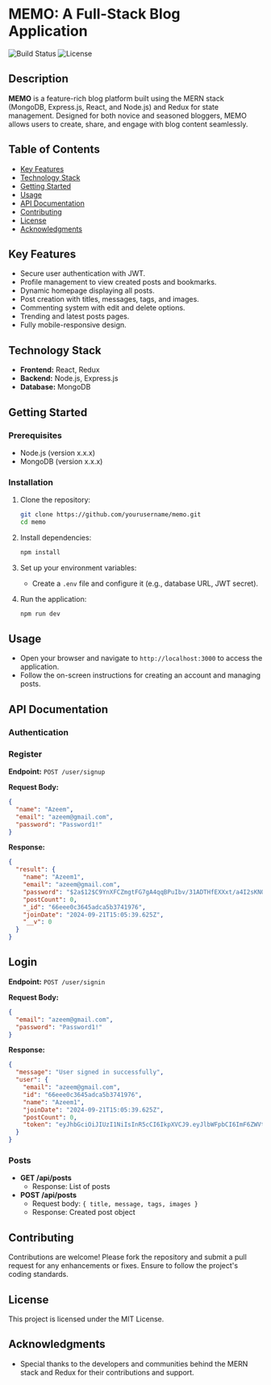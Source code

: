# MEMO: A Full-Stack Blog Application

![Build Status](https://img.shields.io/badge/build-passing-brightgreen) ![License](https://img.shields.io/badge/license-MIT-blue)

## Description

**MEMO** is a feature-rich blog platform built using the MERN stack (MongoDB, Express.js, React, and Node.js) and Redux for state management. Designed for both novice and seasoned bloggers, MEMO allows users to create, share, and engage with blog content seamlessly.

## Table of Contents

- [Key Features](#key-features)
- [Technology Stack](#technology-stack)
- [Getting Started](#getting-started)
- [Usage](#usage)
- [API Documentation](#api-documentation)
- [Contributing](#contributing)
- [License](#license)
- [Acknowledgments](#acknowledgments)

## Key Features

- Secure user authentication with JWT.
- Profile management to view created posts and bookmarks.
- Dynamic homepage displaying all posts.
- Post creation with titles, messages, tags, and images.
- Commenting system with edit and delete options.
- Trending and latest posts pages.
- Fully mobile-responsive design.

## Technology Stack

- **Frontend:** React, Redux
- **Backend:** Node.js, Express.js
- **Database:** MongoDB

## Getting Started

### Prerequisites

- Node.js (version x.x.x)
- MongoDB (version x.x.x)

### Installation

1. Clone the repository:

   ```bash
   git clone https://github.com/yourusername/memo.git
   cd memo
   ```

2. Install dependencies:

   ```bash
   npm install
   ```

3. Set up your environment variables:

   - Create a `.env` file and configure it (e.g., database URL, JWT secret).

4. Run the application:
   ```bash
   npm run dev
   ```

## Usage

- Open your browser and navigate to `http://localhost:3000` to access the application.
- Follow the on-screen instructions for creating an account and managing posts.

## API Documentation

### Authentication

### Register

**Endpoint:** `POST /user/signup`

**Request Body:**

```json
{
  "name": "Azeem",
  "email": "azeem@gmail.com",
  "password": "Password1!"
}
```

**Response:**

```json
{
  "result": {
    "name": "Azeem1",
    "email": "azeem@gmail.com",
    "password": "$2a$12$C9YnXFCZmgtFG7gA4qqBPuIbv/31ADTHfEXXxt/a4I2sKNOlklx1e",
    "postCount": 0,
    "_id": "66eee0c3645adca5b3741976",
    "joinDate": "2024-09-21T15:05:39.625Z",
    "__v": 0
  }
}
```

## Login

**Endpoint:** `POST /user/signin`

**Request Body:**

```json
{
  "email": "azeem@gmail.com",
  "password": "Password1!"
}
```

**Response:**

```json
{
  "message": "User signed in successfully",
  "user": {
    "email": "azeem@gmail.com",
    "id": "66eee0c3645adca5b3741976",
    "name": "Azeem1",
    "joinDate": "2024-09-21T15:05:39.625Z",
    "postCount": 0,
    "token": "eyJhbGciOiJIUzI1NiIsInR5cCI6IkpXVCJ9.eyJlbWFpbCI6ImF6ZWVtQGdtYWlsLmNvbSIsImlkIjoiNjZlZWUwYzM2NDVhZGNhNWIzNzQxOTc2IiwiaWF0IjoxNzI2OTMxMjE2LCJleHAiOjE3NTg0ODg4MTZ9.MJtPBvzndFmPsV4I5ZMFt_A3srCbNYEgi47u0d5ZIWo"
  }
}
```

### Posts

- **GET /api/posts**
  - Response: List of posts
- **POST /api/posts**
  - Request body: `{ title, message, tags, images }`
  - Response: Created post object

## Contributing

Contributions are welcome! Please fork the repository and submit a pull request for any enhancements or fixes. Ensure to follow the project's coding standards.

## License

This project is licensed under the MIT License.

## Acknowledgments

- Special thanks to the developers and communities behind the MERN stack and Redux for their contributions and support.
